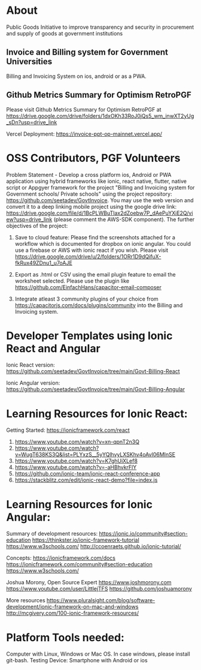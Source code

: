 # About

Public Goods Initiative to improve transparency and security in procurement and supply of goods at government institutions

## Invoice and Billing system for Government Universities 

Billing and Invoicing System on ios, android or as a PWA.

## Github Metrics Summary for Optimism RetroPGF

Please visit Github Metrics Summary for Optimism RetroPGF at https://drive.google.com/drive/folders/1dxOKh33RoJ0jQs5_wm_inwXT2yUg_sDn?usp=drive_link 

Vercel Deployment: https://invoice-ppt-op-mainnet.vercel.app/ 


# OSS Contributors, PGF Volunteers

Problem Statement - Develop a cross platform ios, Android or PWA application using hybrid frameworks like ionic, react native, flutter, native script or Appgyer framework for the project "Billing and Invoicing system for Government schools/ Private schools" using the project repository: https://github.com/seetadev/GovtInvoice. You may use the web version and convert it to a deep linking mobile project using the google drive link: https://drive.google.com/file/d/1BcPLWBuTlax2dZoebw7P_dAePuYXiE2Q/view?usp=drive_link (please comment the AWS-SDK component). The further objectives of the project:

1. Save to cloud feature: Please find the screenshots attached for a workflow which is documented for dropbox on ionic angular. You could use a firebase or AWS with ionic react if you wish. Please visit https://drive.google.com/drive/u/2/folders/1ORr1D9dQifuX-fkRux49ZDnu1_u7oAJE

2. Export as .html or CSV using the email plugin feature to email the worksheet selected. Please
use the plugin like https://github.com/EinfachHans/capacitor-email-composer

3. Integrate atleast 3 community plugins of your choice from https://capacitorjs.com/docs/plugins/community into the Billing and Invoicing system.

# Developer Templates using Ionic React and Angular

Ionic React version: https://github.com/seetadev/GovtInvoice/tree/main/Govt-Billing-React

Ionic Angular version: https://github.com/seetadev/GovtInvoice/tree/main/Govt-Billing-Angular

# Learning Resources for Ionic React:
Getting Started: https://ionicframework.com/react
1. https://www.youtube.com/watch?v=xn-qpnT2n3Q
2. https://www.youtube.com/watch?v=WugT638KS3Q&list=PLYxzS__5yYQlhvyLXSKhv4oAvl06MInSE
3. https://www.youtube.com/watch?v=K7ghUiXLef8
4. https://www.youtube.com/watch?v=-aHBhvkrFlY
5. https://github.com/ionic-team/ionic-react-conference-app
6. https://stackblitz.com/edit/ionic-react-demo?file=index.js

#  Learning Resources for Ionic Angular:

Summary of development resources:
https://ionic.io/community#section-education
https://thinkster.io/ionic-framework-tutorial
https://www.w3schools.com/
http://ccoenraets.github.io/ionic-tutorial/

Concepts:
https://ionicframework.com/docs
https://ionicframework.com/community#section-education
https://www.w3schools.com/

Joshua Morony, Open Source Expert 
https://www.joshmorony.com
https://www.youtube.com/user/LittlejTFS
https://github.com/joshuamorony

More resources
https://www.pluralsight.com/blog/software-development/ionic-framework-on-mac-and-windows
http://mcgivery.com/100-ionic-framework-resources/


# Platform Tools needed:
Computer with Linux, Windows or Mac OS. In case windows, please install git-bash.
Testing Device: Smartphone with Android or ios
